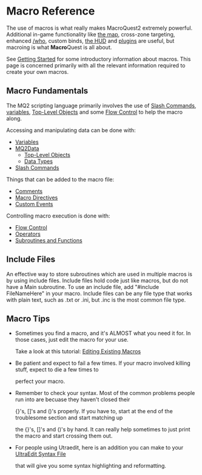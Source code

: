 # Macro Reference

The use of macros is what really makes MacroQuest2 extremely powerful. Additional in-game functionality like [the map](../plugins/core-plugins/mq2map/), cross-zone targeting, enhanced [/who](../reference/commands/who.md), custom binds, [the HUD](../plugins/core-plugins/mq2hud/) and [plugins](../plugins/README.md) are useful, but macroing is what **Macro**Quest is all about.

See [Getting Started](getting-started.md) for some introductory information about macros. This page is concerned primarily with all the relevant information required to create your own macros.

## Macro Fundamentals

The MQ2 scripting language primarily involves the use of [Slash Commands](../reference/commands/README.md), [variables](variables.md), [Top-Level Objects](../reference/top-level-objects/) and some [Flow Control](flow-control.md) to help the macro along.

Accessing and manipulating data can be done with:

* [Variables](variables.md) 
* [MQ2Data](mqdata.md)
  * [Top-Level Objects](../reference/top-level-objects/)
  * [Data Types](../reference/data-types/)
* [Slash Commands](../reference/commands/)

Things that can be added to the macro file:

* [Comments](comments.md)
* [Macro Directives](../reference/macro-directives/)
* [Custom Events](custom-events.md)

Controlling macro execution is done with:

* [Flow Control](flow-control.md)
* [Operators](operators.md)
* [Subroutines and Functions](subroutines.md)

## Include Files

An effective way to store subroutines which are used in multiple macros is by using include files. Include files hold code just like macros, but do not have a Main subroutine. To use an include file, add "\#include FileNameHere" in your macro. Include files can be any file type that works with plain text, such as .txt or .ini, but .inc is the most common file type.

## Macro Tips

* Sometimes you find a macro, and it's ALMOST what you need it for. In those cases, just edit the macro for your use.

  Take a look at this tutorial: [Editing Existing Macros](editing-existing-macros.md)

* Be patient and expect to fail a few times. If your macro involved killing stuff, expect to die a few times to

  perfect your macro.

* Remember to check your syntax. Most of the common problems people run into are becuase they haven't closed their

  {}'s, []'s and ()'s properly. If you have to, start at the end of the troublesome section and start matching up

  the {}'s, []'s and ()'s by hand. It can really help sometimes to just print the macro and start crossing them out.

* For people using Utraedit, here is an addition you can make to your [UltraEdit Syntax File](https://github.com/macroquest/docs/tree/abfc239f4d668ae116ab48141e49bbff82337715/other-applications/ultraedit-syntax-file.md)

  that will give you some syntax highlighting and reformatting.

